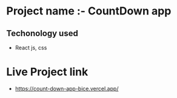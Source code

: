 # Project name :- CountDown app

## Techonology used

- React js, css

# Live Project link

- https://count-down-app-bice.vercel.app/

